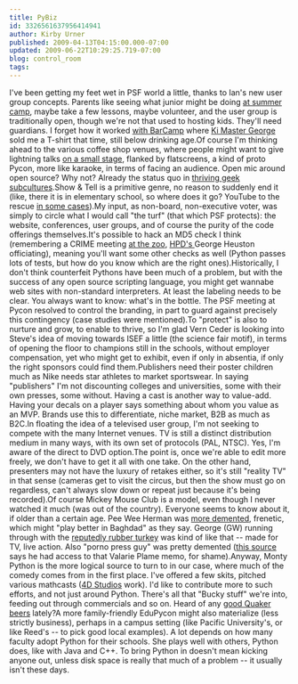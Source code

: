 ```yaml
---
title: PyBiz
id: 3326561637956414941
author: Kirby Urner
published: 2009-04-13T04:15:00.000-07:00
updated: 2009-06-22T10:29:25.719-07:00
blog: control_room
tags: 
---
```


I've been getting my feet wet in PSF world a little, thanks to Ian's new user group concepts.  Parents like seeing what junior might be doing [at summer camp](http://controlroom.blogspot.com/2008/08/escaping-light-pollution.html), maybe take a few lessons, maybe volunteer, and the user group is traditionally open, though we're not that used to hosting kids.  They'll need guardians.  I forget how it worked [with BarCamp](http://www.flickr.com/photos/17157315@N00/494375814/in/set-72157600206194648/) where [Ki Master George](http://worldgame.blogspot.com/2005/08/el-fish.html) sold me a T-shirt that time, still below drinking age.Of course I'm thinking ahead to the various coffee shop venues, where people might want to give lightning talks [on a small stage](http://coffeeshopsnet.blogspot.com/2009/04/show-tell-lounge.html), flanked by flatscreens, a kind of proto Pycon, more like karaoke, in terms of facing an audience.  Open mic around open source?  Why not?  Already the status quo in [thriving geek subcultures](http://coffeeshopsnet.blogspot.com/2009/03/open-source.html).Show & Tell is a primitive genre, no reason to suddenly end it (like, there it is in elementary school, so where does it go?  YouTube to the rescue [in some cases](http://www.blogger.com/http://controlroom.blogspot.com/2008/01/show-tell.html)).My input, as non-board, non-executive voter, was simply to circle what I would call "the turf" (that which PSF protects):  the website, conferences, user groups, and of course the purity of the code offerings themselves.It's possible to hack an MD5 check I think (remembering a CRIME meeting [at the zoo](http://controlroom.blogspot.com/2006/04/back-at-zoo.html), [HPD's ](http://en.wikipedia.org/wiki/Hillsboro_Police_Department)George Heuston officiating), meaning you'll want some other checks as well (Python passes lots of tests, but how do you know which are the right ones).Historically, I don't think counterfeit Pythons have been much of a problem, but with the success of any open source scripting language, you might get wannabe web sites with non-standard interpreters.  At least the labeling needs to be clear.  You always want to know:  what's in the bottle.  The PSF meeting at Pycon resolved to control the branding, in part to guard against precisely this contingency (case studies were mentioned).To "protect" is also to nurture and grow, to enable to thrive, so I'm glad Vern Ceder is looking into Steve's idea of moving towards ISEF a little (the science fair motif), in terms of opening the floor to champions still in the schools, without employer compensation, yet who might get to exhibit, even if only in absentia, if only the right sponsors could find them.Publishers need their poster children much as Nike needs star athletes to market sportswear.  In saying "publishers" I'm not discounting colleges and universities, some with their own presses, some without.  Having a cast is another way to value-add.  Having your decals on a player says something about whom you value as an MVP.  Brands use this to differentiate, niche market, B2B as much as B2C.In floating the idea of a televised user group, I'm not seeking to compete with the many Internet venues.  TV is still a distinct distribution medium in many ways, with its own set of protocols (PAL, NTSC).  Yes, I'm aware of the direct to DVD option.The point is, once we're able to edit more freely, we don't have to get it all with one take.  On the other hand, presenters may not have the luxury of retakes either, so it's still "reality TV" in that sense (cameras get to visit the circus, but then the show must go on regardless, can't always slow down or repeat just because it's being recorded).Of course Mickey Mouse Club is a model, even though I never watched it much (was out of the country).  Everyone seems to know about it, if older than a certain age.  Pee Wee Herman was [more demented](http://www.youtube.com/watch?v=BqehD7qRug8&feature=related), frenetic, which might "play better in Baghdad" as they say.  George (GW) running through with the [reputedly rubber turkey](http://timblair.spleenville.com/archives/005278.php) was kind of like that -- made for TV, live action.  Also "porno press guy" was pretty demented ([this source](http://www.sourcewatch.org/index.php?title=Jeff_Gannon) says he had access to that Valarie Plame memo, for shame).Anyway, Monty Python is the more logical source to turn to in our case, where much of the comedy comes from in the first place.  I've offered a few skits, pitched various mathcasts ([4D Studios](http://www.myspace.com/4dstudios) work).  I'd like to contribute more to such efforts, and not just around Python.  There's all that "Bucky stuff" we're into, feeding out through commercials and so on.  Heard of any [good Quaker beers](http://controlroom.blogspot.com/2008/10/laughing-planet.html) lately?A more family-friendly EduPycon might also materialize (less strictly business), perhaps in a campus setting (like Pacific University's, or like Reed's -- to pick good local examples).  A lot depends on how many faculty adopt Python for their schools.  She plays well with others, Python does, like with Java and C++.  To bring Python in doesn't mean kicking anyone out, unless disk space is really that much of a problem -- it usually isn't these days.
